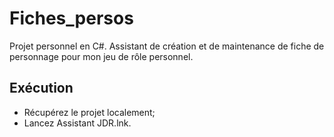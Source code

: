 # Fiches_persos
Projet personnel en C#. Assistant de création et de maintenance de fiche de personnage pour mon jeu de rôle personnel.

## Exécution
- Récupérez le projet localement;
- Lancez Assistant JDR.lnk.
